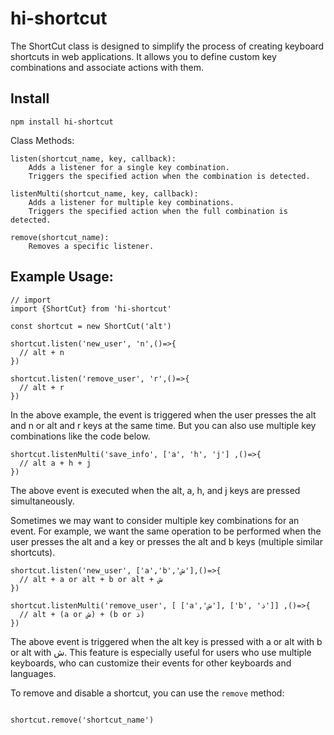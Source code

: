 # hi-shortcut

The ShortCut class is designed to simplify the process of creating keyboard shortcuts in web applications. It allows you to define custom key combinations and associate actions with them.

## Install 

```
npm install hi-shortcut
```

Class Methods:
    
    listen(shortcut_name, key, callback):
        Adds a listener for a single key combination.
        Triggers the specified action when the combination is detected.

    listenMulti(shortcut_name, key, callback):
        Adds a listener for multiple key combinations.
        Triggers the specified action when the full combination is detected.

    remove(shortcut_name):
        Removes a specific listener.

## Example Usage:

```JS
// import
import {ShortCut} from 'hi-shortcut'

const shortcut = new ShortCut('alt')

shortcut.listen('new_user', 'n',()=>{
  // alt + n
})

shortcut.listen('remove_user', 'r',()=>{
  // alt + r
})
```

In the above example, the event is triggered when the user presses the alt and n or alt and r keys at the same time.
But you can also use multiple key combinations like the code below.

```JS
shortcut.listenMulti('save_info', ['a', 'h', 'j'] ,()=>{
  // alt a + h + j
})
```
The above event is executed when the alt, a, h, and j keys are pressed simultaneously.

Sometimes we may want to consider multiple key combinations for an event. For example, we want the same operation to be performed when the user presses the alt and a key or presses the alt and b keys (multiple similar shortcuts).

```JS
shortcut.listen('new_user', ['a','b','ش'],()=>{
  // alt + a or alt + b or alt + ش
})

shortcut.listenMulti('remove_user', [ ['a','ش'], ['b', 'ذ']] ,()=>{
  // alt + (a or ش) + (b or ذ)
})
```
The above event is triggered when the alt key is pressed with a or alt with b or alt with ش.
This feature is especially useful for users who use multiple keyboards, who can customize their events for other keyboards and languages.

To remove and disable a shortcut, you can use the `remove` method:

```JS

shortcut.remove('shortcut_name')
```
